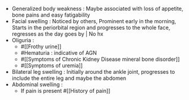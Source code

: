 - Generalized body weakness : Maybe associated with loss of appetite, bone pains and easy fatigability
- Facial swelling : Noticed by others, Prominent early in the morning, Starts in the periorbital region and progresses to the whole face, regresses as the day goes by | No hx
- Oliguria :
	- #[[Frothy urine]]
	- #Hematuria : indicative of AGN
	- #[[Symptoms of Chronic Kidney Disease mineral bone disorder]]
	- #[[Symptoms of uremia]]
- Bilateral leg swelling : Initially around the ankle joint, progresses to include the entire leg and maybe the abdomen
- Abdominal swelling :
	- If pain is present #[[History of pain]]